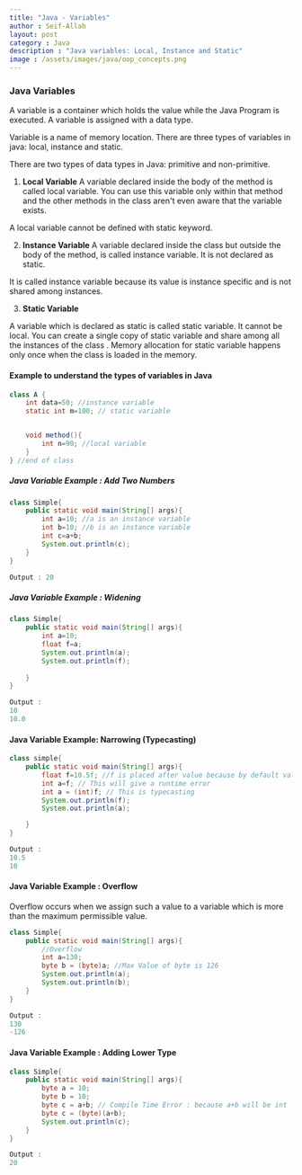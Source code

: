 ```yaml
---
title: "Java - Variables"
author : Seif-Allah
layout: post
category : Java
description : "Java variables: Local, Instance and Static"
image : /assets/images/java/oop_concepts.png
---
```


### Java Variables

A variable is a container which holds the value while the Java Program is executed. A variable is assigned with a data type. 

Variable is a name of memory location. There are three types of variables in java: local, instance and static. 


There are two types of data types in Java: primitive and non-primitive.

1. **Local Variable**
A variable declared inside the body of the method is called local variable. You can use this variable only within that method and the other methods in the class aren't even aware that the variable exists.

A local variable cannot be defined with static keyword.

2. **Instance Variable**
A variable declared inside the class but outside the body of the method, is called instance variable. 
It is not declared as static. 

It is called instance variable because its value is instance specific and is not shared among instances.

3. **Static Variable**

A variable which is declared as static is called static variable. It cannot be local. You can create a single copy of static variable and share among all the instances of the class . Memory allocation for static variable happens only once when the class is loaded in the memory. 

#### Example to understand the types of variables in Java 

```java
class A {
    int data=50; //instance variable
    static int m=100; // static variable


    void method(){
        int n=90; //local variable
    }
} //end of class
```



##### Java Variable Example : Add Two Numbers

```java
class Simple{
    public static void main(String[] args){
        int a=10; //a is an instance variable
        int b=10; //b is an instance variable
        int c=a+b; 
        System.out.println(c);
    }   
}

Output : 20
```

##### Java Variable Example : Widening

```java
class Simple{
    public static void main(String[] args){
        int a=10; 
        float f=a;
        System.out.println(a);
        System.out.println(f);
        
    }
}

Output : 
10
10.0
```

#### Java Variable Example: Narrowing (Typecasting)

```java
class simple{
    public static void main(String[] args){
        float f=10.5f; //f is placed after value because by default value is double, so to tell the compiler to treat is as float explicitly we use f or F
        int a=f; // This will give a runtime error
        int a = (int)f; // This is typecasting
        System.out.println(f); 
        System.out.println(a); 

    }
}

Output : 
10.5
10
```

#### Java Variable Example : Overflow

Overflow occurs when we assign such a value to a variable which is more than the maximum permissible value.

```java
class Simple{
    public static void main(String[] args){
        //Overflow
        int a=130; 
        byte b = (byte)a; //Max Value of byte is 126  
        System.out.println(a);
        System.out.println(b);
    }
}

Output : 
130
-126
```
#### Java Variable Example : Adding Lower Type

```java
class Simple{
    public static void main(String[] args){
        byte a = 10; 
        byte b = 10; 
        byte c = a+b; // Compile Time Error : because a+b will be int 
        byte c = (byte)(a+b);
        System.out.println(c);
    }
}

Output :
20